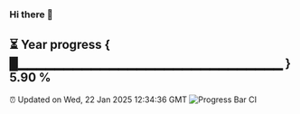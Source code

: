 ### Hi there 👋
⏳ Year progress { █▁▁▁▁▁▁▁▁▁▁▁▁▁▁▁▁▁▁▁▁▁▁▁▁▁▁▁▁▁ } 5.90 %
---
⏰ Updated on Wed, 22 Jan 2025 12:34:36 GMT
![Progress Bar CI](https://github.com/liununu/liununu/workflows/Progress%20Bar%20CI/badge.svg)
